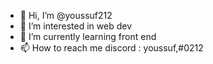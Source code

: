 - 👋 Hi, I’m @youssuf212
- 👀 I’m interested in web dev
- 🌱 I’m currently learning front end 
- 📫 How to reach me discord : youssuf,#0212

<!---
youssuf212/youssuf212 is a ✨ special ✨ repository because its `README.md` (this file) appears on your GitHub profile.
You can click the Preview link to take a look at your changes.
--->
